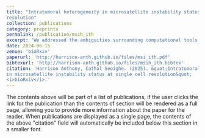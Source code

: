 ```yaml
---
title: "Intratumoral heterogeneity in microsatellite instability status at single cell 
resolution"
collection: publications
category: preprints
permalink: /publication/msih_ith
excerpt: 'We addressed the ambiguities surrounding computational tools used to detect microsatellite instability in genetic sequencing data by evaluating and comparing their performance across several distinct datasets.'
date: 2024-06-15
venue: 'bioRxiv'
paperurl: 'http://harrison-anth.github.io/files/msi_ith.pdf'
bibtexurl: 'http://harrison-anth.github.io/files/msih_ith.bibtex'
citation: 'Harrison Anthony, Cathal Seoighe. (2025). &quot;Intratumoral heterogeneity
in microsatellite instability status at single cell resolution&quot;
<i>bioRxiv</i>.'
---
```

The contents above will be part of a list of publications, if the user clicks the link for the publication than the contents of section will be rendered as a full page, allowing you to provide more information about the paper for the reader. When publications are displayed as a single page, the contents of the above "citation" field will automatically be included below this section in a smaller font.
